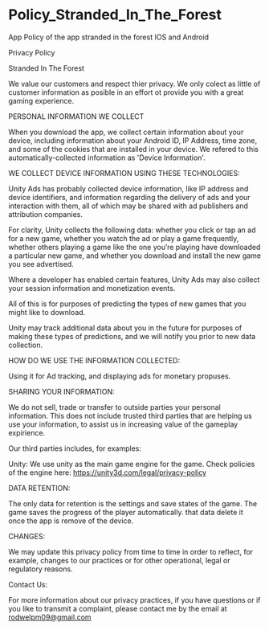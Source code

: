 # Policy_Stranded_In_The_Forest
App Policy of the app stranded in the forest IOS and Android

Privacy Policy

Stranded In The Forest 

We value our customers and respect thier privacy. We only colect as little of customer information as posible in an effort ot provide you with a great gaming experience.


PERSONAL INFORMATION WE COLLECT

When you download the app, we collect certain information about your device, including information about your Android ID, IP Address, time zone, and some of the cookies that are installed in your device. We refered to this automatically-collected information as 'Device Information'.

WE COLLECT DEVICE INFORMATION USING THESE TECHNOLOGIES:

Unity Ads has probably collected device information, like IP address and device identifiers, and information regarding the delivery of ads and your interaction with them, all of which may be shared with ad publishers and attribution companies. 

For clarity, Unity collects the following data: whether you click or tap an ad for a new game, whether you watch the ad or play a game frequently, whether others playing a game like the one you’re playing have downloaded a particular new game, and whether you download and install the new game you see advertised. 

Where a developer has enabled certain features, Unity Ads may also collect your session information and monetization events. 

All of this is for purposes of predicting the types of new games that you might like to download. 

Unity may track additional data about you in the future for purposes of making these types of predictions, and we will notify you prior to new data collection.


HOW DO WE USE THE INFORMATION COLLECTED: 

Using it for Ad tracking, and displaying ads for monetary propuses. 


SHARING YOUR INFORMATION:

We do not sell, trade or transfer to outside parties your personal information. This does not include trusted third parties that are helping us use your information, to assist us in increasing value of the gameplay expirience.

Our third parties includes, for examples: 

Unity: We use unity as the main game engine for the game. Check policies of the engine here: https://unity3d.com/legal/privacy-policy

DATA RETENTION: 

The only data for retention is the settings and save states of the game. The game saves the progress of the player automatically. that data delete it once the app is remove of the device. 

CHANGES:

We may update this privacy policy from time to time in order to reflect, for example, changes to our practices or for other operational, legal or regulatory reasons.

Contact Us: 

For more information about our privacy practices, if you have questions or if you like to transmit a complaint, please contact me by the email at rodwelpm09@gmail.com

